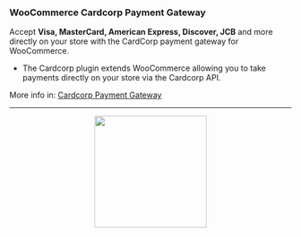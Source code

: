 ### WooCommerce Cardcorp Payment Gateway

Accept **Visa, MasterCard, American Express, Discover, JCB** and more directly on your store with the CardCorp payment gateway for WooCommerce.

- The Cardcorp plugin extends WooCommerce allowing you to take payments directly on your store via the Cardcorp API.

More info in: [Cardcorp Payment Gateway](https://www.cardcorp.com 'Cardcorp Payment Gateway')

---

<div align="center">
    <a href="https://www.cardcorp.com/" >
        <img src="https://cardcorp.com/wp-content/uploads/2024/08/Logo_Cardcorp.svg" width="200" >
    </a>
</div>
